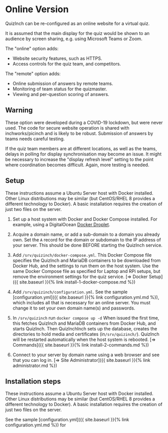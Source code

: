 # Online Version
QuizInch can be re-configured as an online website for a virtual quiz.

It is assumed that the main display for the quiz would be shown to an audience by screen sharing, e.g. using Microsoft Teams or Zoom.

The "online" option adds:
- Website security features, such as HTTPS.
- Access controls for the quiz team, and competitors.

The "remote" option adds:
- Online submission of answers by remote teams.
- Monitoring of team status for the quizmaster.
- Viewing and per-question scoring of answers.

## Warning
These option were developed during a COVID-19 lockdown, but were never used. The code for secure website operation is shared with inchworks/picinch and is likely to be robust. Submission of answers by teams needs careful testing.

If the quiz team members are at different locations, as well as the teams, delays in polling for display synchronisation may become an issue. It might be necessary to increase the "display refresh level" setting to the point where coordination becomes difficult. Again, more testing is needed.

## Setup
These instructions assume a Ubuntu Server host with Docker installed. Other Linux distributions may be similar (but CentOS/RHEL 8 provides a different technology to Docker). A basic installation requires the creation of just two files on the server.

1. Set up a host system with Docker and Docker Compose installed. For example, using a DigitalOcean [Docker Droplet][1].

1. Acquire a domain name, or add a sub-domain to a domain you already own. Set the `A` record for the domain or subdomain to the IP address of your server. This should be done BEFORE starting the QuizInch service.

1. Add `/srv/quizinch/docker-compose.yml`. This Docker Compose file specifies the QuizInch and MariaDB containers to be downloaded from Docker Hub, and the settings to run them on the host system. Use the same Docker Compose file as specified for Laptop and RPi setups, but remove the environment settings for the quiz service.
[&#8658; Docker Setup]({{ site.baseurl }}{% link install-1-docker-compose.md %})

1. Add `/srv/quizinch/configuration.yml`. See the sample [configuration.yml]({{ site.baseurl }}{% link configuration.yml.md %}), which includes all that is necessary for an online server. You must change it to set your own domain name(s) and passwords.

1. In `/srv/quizinch` run `docker compose up -d` When issued the first time, this fetches QuizInch and MariaDB containers from Docker Hub, and starts QuizInch. Then QuizInchInch sets up the database, creates the directories to hold media and certificates (in`/srv/quizinch/`). QuizInch will be restarted automatically when the host system is rebooted.
[&#8658; Commands]({{ site.baseurl }}{% link install-2-commands.md %})

1. Connect to your server by domain name using a web browser and see that you can log in.
[&#8658; Site Administrator]({{ site.baseurl }}{% link administrator.md %})

## Installation steps
These instructions assume a Ubuntu Server host with Docker installed. Other Linux distributions may be similar (but CentOS/RHEL 8 provides a different technology to Docker). A basic installation requires the creation of just two files on the server.

See the sample [configuration.yml]({{ site.baseurl }}{% link configuration.yml.md %}) for 

[1]:	https://marketplace.digitalocean.com/apps/docker
